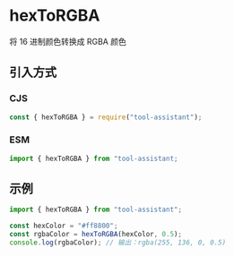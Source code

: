 # hexToRGBA

将 16 进制颜色转换成 RGBA 颜色

## 引入方式

### CJS

```javascript
const { hexToRGBA } = require("tool-assistant");
```

### ESM

```javascript
import { hexToRGBA } from "tool-assistant;
```

## 示例

```javascript
import { hexToRGBA } from "tool-assistant";

const hexColor = "#ff8800";
const rgbaColor = hexToRGBA(hexColor, 0.5);
console.log(rgbaColor); // 输出：rgba(255, 136, 0, 0.5)
```
